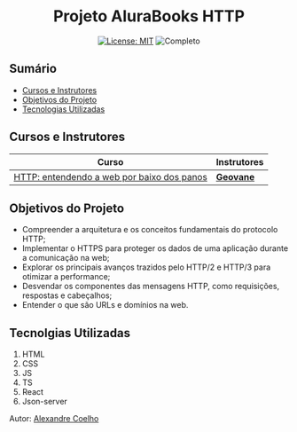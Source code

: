 <h1 align="center"> Projeto AluraBooks HTTP </h1>

<div align="center">

  <a href="https://github.com/coelhoalexandre/projeto-alura-alfood/blob/master/LICENSE" target="_blank"><img src="https://img.shields.io/badge/License-MIT-yellow.svg" alt="License: MIT"></a> <img src="https://img.shields.io/badge/Completo-lightgreen.svg" alt="Completo">

</div>

## Sumário

- [Cursos e Instrutores](#cursos-e-instrutores)
- [Objetivos do Projeto](#objetivos-do-projeto)
- [Tecnologias Utilizadas](#tecnolgias-utilizadas)

## Cursos e Instrutores

|Curso|Instrutores|
|---|---|
|[HTTP: entendendo a web por baixo dos panos](https://cursos.alura.com.br/course/http-entendendo-web-por-baixo-dos-panos)|[**Geovane**](https://github.com/geonnave/)|


## Objetivos do Projeto

- Compreender a arquitetura e os conceitos fundamentais do protocolo HTTP;
- Implementar o HTTPS para proteger os dados de uma aplicação durante a comunicação na web;
- Explorar os principais avanços trazidos pelo HTTP/2 e HTTP/3 para otimizar a performance;
- Desvendar os componentes das mensagens HTTP, como requisições, respostas e cabeçalhos;
- Entender o que são URLs e domínios na web.

## Tecnolgias Utilizadas

1. HTML
2. CSS
3. JS
4. TS
5. React
6. Json-server

Autor: [Alexandre Coelho](https://github.com/coelhoalexandre)
